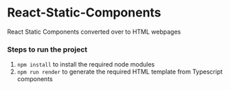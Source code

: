 # React-Static-Components
React Static Components converted over to HTML webpages


### Steps to run the project
1. `npm install` to install the required node modules
2. `npm run render` to generate the required HTML template from Typescript components

